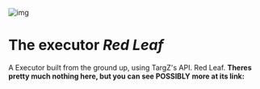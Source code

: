 ![img](https://github.com/user-attachments/assets/8eb3b88d-c88f-436e-9ce5-6ee3fc703605)
# The executor ***Red Leaf***
A Executor built from the ground up, using TargZ's API. Red Leaf.
**Theres pretty much nothing here, but you can see POSSIBLY more at its link:**
